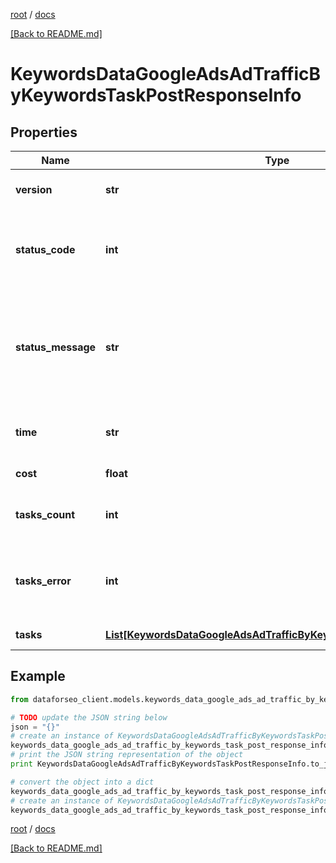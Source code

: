 [root](./../ "root") / [docs](./ "docs")

[[Back to README.md]](./../README.md "[Back to README.md]")

# KeywordsDataGoogleAdsAdTrafficByKeywordsTaskPostResponseInfo

## Properties

Name | Type | Description | Notes
------------ | ------------- | ------------- | -------------
**version** | **str** | the current version of the API | [optional]
**status_code** | **int** | general status code you can find the full list of the response codes here | [optional]
**status_message** | **str** | general informational message you can find the full list of general informational messages here | [optional]
**time** | **str** | total execution time, seconds | [optional]
**cost** | **float** | total tasks cost, USD | [optional]
**tasks_count** | **int** | the number of tasks in the tasks array | [optional]
**tasks_error** | **int** | the number of tasks in the tasks array returned with an error | [optional]
**tasks** | [**List[KeywordsDataGoogleAdsAdTrafficByKeywordsTaskPostTaskInfo]**](KeywordsDataGoogleAdsAdTrafficByKeywordsTaskPostTaskInfo.md) | array of tasks | [optional]

## Example

```python
from dataforseo_client.models.keywords_data_google_ads_ad_traffic_by_keywords_task_post_response_info import KeywordsDataGoogleAdsAdTrafficByKeywordsTaskPostResponseInfo

# TODO update the JSON string below
json = "{}"
# create an instance of KeywordsDataGoogleAdsAdTrafficByKeywordsTaskPostResponseInfo from a JSON string
keywords_data_google_ads_ad_traffic_by_keywords_task_post_response_info_instance = KeywordsDataGoogleAdsAdTrafficByKeywordsTaskPostResponseInfo.from_json(json)
# print the JSON string representation of the object
print KeywordsDataGoogleAdsAdTrafficByKeywordsTaskPostResponseInfo.to_json()

# convert the object into a dict
keywords_data_google_ads_ad_traffic_by_keywords_task_post_response_info_dict = keywords_data_google_ads_ad_traffic_by_keywords_task_post_response_info_instance.to_dict()
# create an instance of KeywordsDataGoogleAdsAdTrafficByKeywordsTaskPostResponseInfo from a dict
keywords_data_google_ads_ad_traffic_by_keywords_task_post_response_info_form_dict = keywords_data_google_ads_ad_traffic_by_keywords_task_post_response_info.from_dict(keywords_data_google_ads_ad_traffic_by_keywords_task_post_response_info_dict)
```

  

[root](./../ "root") / [docs](./ "docs")

[[Back to README.md]](./../README.md "[Back to README.md]")